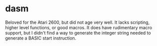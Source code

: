 dasm
====

Beloved for the Atari 2600, but did not age very well. It lacks scripting,
higher level functions, or good macros. It does have rudimentary macro
support, but I didn't find a way to generate the integer string needed to
generate a BASIC start instruction.
